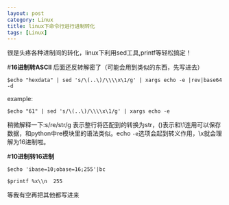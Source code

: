 ```yaml
---
layout: post
category: Linux
title: linux下命令行进行进制转化
tags: [Linux]
---
```

很是头疼各种进制间的转化，linux下利用sed工具,printf等轻松搞定！

<!--more-->

#**16进制转ASCII**
后面还反转解密了（可能会用到类似的东西，先写进去）

    $echo "hexdata" | sed 's/\(..\)/\\\\x\1/g' | xargs echo -e |rev|base64 -d

example:
	
    $echo "61" | sed 's/\(..\)/\\\\x\1/g' | xargs echo -e

稍微解释一下:s/re/str/g  表示整行将匹配到的转换为str，\(\)表示和\1连用可以保存数据，和python中re模块里的语法类似。echo `-e`选项会起到转义作用，\x就会理解为16进制啦。

#**10进制转16进制**
    
    $echo 'ibase=10;obase=16;255'|bc

    $printf %x\\n  255

    


等我有空再把其他都写进来

